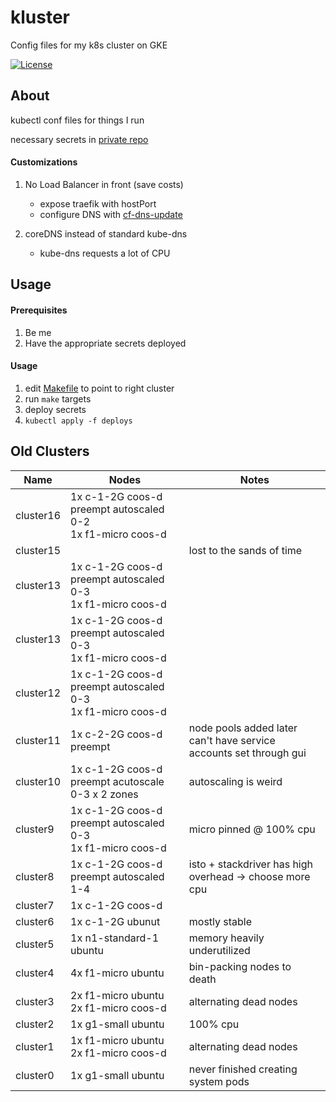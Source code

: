 # kluster

Config files for my k8s cluster on GKE

[![License](https://img.shields.io/github/license/seankhliao/kluster.svg?style=for-the-badge&maxAge=31536000)](LICENSE)

## About

kubectl conf files for things I run

necessary secrets in [private repo](https://github.com/seankhliao/kluster-secrets)

#### Customizations

1. No Load Balancer in front (save costs)

   - expose traefik with hostPort
   - configure DNS with [cf-dns-update](https://github.com/seankhliao/cf-dns-update)

2. coreDNS instead of standard kube-dns
   - kube-dns requests a lot of CPU

## Usage

#### Prerequisites

1. Be me
2. Have the appropriate secrets deployed

#### Usage

1. edit [Makefile](Makefile) to point to right cluster
2. run `make` targets
3. deploy secrets
4. `kubectl apply -f deploys`

## Old Clusters

| Name      | Nodes                                                           | Notes                                                              |
| --------- | --------------------------------------------------------------- | ------------------------------------------------------------------ |
| cluster16 | 1x c-1-2G coos-d preempt autoscaled 0-2 <br> 1x f1-micro coos-d |                                                                    |
| cluster15 |                                                                 | lost to the sands of time                                          |
| cluster13 | 1x c-1-2G coos-d preempt autoscaled 0-3 <br> 1x f1-micro coos-d |
| cluster13 | 1x c-1-2G coos-d preempt autoscaled 0-3 <br> 1x f1-micro coos-d |
| cluster12 | 1x c-1-2G coos-d preempt autoscaled 0-3 <br> 1x f1-micro coos-d |
| cluster11 | 1x c-2-2G coos-d preempt                                        | node pools added later can't have service accounts set through gui |
| cluster10 | 1x c-1-2G coos-d preempt acutoscale 0-3 x 2 zones               | autoscaling is weird                                               |
| cluster9  | 1x c-1-2G coos-d preempt autoscaled 0-3 <br> 1x f1-micro coos-d | micro pinned @ 100% cpu                                            |
| cluster8  | 1x c-1-2G coos-d preempt autoscaled 1-4                         | isto + stackdriver has high overhead -> choose more cpu            |
| cluster7  | 1x c-1-2G coos-d                                                |                                                                    |
| cluster6  | 1x c-1-2G ubunut                                                | mostly stable                                                      |
| cluster5  | 1x n1-standard-1 ubuntu                                         | memory heavily underutilized                                       |
| cluster4  | 4x f1-micro ubuntu                                              | bin-packing nodes to death                                         |
| cluster3  | 2x f1-micro ubuntu <br /> 2x f1-micro coos-d                    | alternating dead nodes                                             |
| cluster2  | 1x g1-small ubuntu                                              | 100% cpu                                                           |
| cluster1  | 1x f1-micro ubuntu <br /> 2x f1-micro coos-d                    | alternating dead nodes                                             |
| cluster0  | 1x g1-small ubuntu                                              | never finished creating system pods                                |
